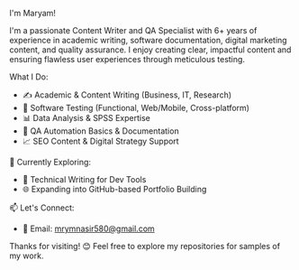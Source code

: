  I'm Maryam!
 
I'm a passionate Content Writer and QA Specialist with 6+ years of experience in academic writing, software documentation, digital marketing content, and quality assurance. I enjoy creating clear, impactful content and ensuring flawless user experiences through meticulous testing.

What I Do:
- ✍️ Academic & Content Writing (Business, IT, Research)
- 🧪 Software Testing (Functional, Web/Mobile, Cross-platform)
- 📊 Data Analysis & SPSS Expertise
- 🔧 QA Automation Basics & Documentation
- 📈 SEO Content & Digital Strategy Support

🚀 Currently Exploring:
- 🌱 Technical Writing for Dev Tools
- 🌐 Expanding into GitHub-based Portfolio Building

 📫 Let's Connect:
- 📧 Email: mrymnasir580@gmail.com  

Thanks for visiting! 😊 Feel free to explore my repositories for samples of my work.
